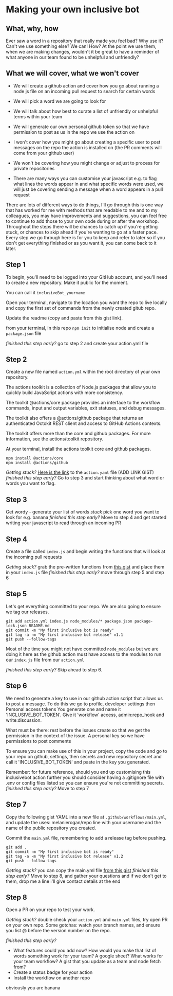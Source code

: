 # Making your own inclusive bot

## What, why, how
Ever saw a word in a repository that really made you feel bad? 
Why use it? Can't we use something else? We can!
How? At the point we use them, when we are making changes, wouldn't it be great to have a reminder of what anyone in our team found to be unhelpful and unfriendly?

## What we will cover, what we won't cover

- We will create a github action and cover how you go about running a node js file on an incoming pull request to search for certain words
- We will pick a word we are going to look for
- We will talk about how best to curate a list of unfriendly or unhelpful terms within your team
- We will generate our own personal github token so that we have permission to post as us in the repo we use the action on 

- I won't cover how you might go about creating a specific user to post messages on the repo the action is installed on (the PR comments will come from your github user)
- We won't be covering how you might change or adjust to process for private repositories
- There are many ways you can customise your javascript e.g. to flag what lines the words appear in and what specific words were used, we will just be covering sending a message when a word appears in a pull request

There are lots of different ways to do things, I'll go through this is one way that has worked for me with methods that are readable to me and to my colleagues, you may have improvements and suggestions, you can feel free to continue to add those to your own code during or after the workshop. Throughout the steps there will be chances to catch up if you're getting stuck, or chances to skip ahead if you're wanting to go at a faster pace. Every step we go through here is for you to keep and refer to later so if you don't get everything finished or as you want it, you can come back to it later.

## Step 1

To begin, you'll need to be logged into your GitHub account, and you'll need to create a new repository. Make it public for the moment.

You can call it `inclusiveBot_yourname`

Open your terminal, navigate to the location you want the repo to live locally and copy the first set of commands from the newly created gitub repo.

Update the readme (copy and paste from this gist link).

from your terminal, in this repo `npm init` to initialise node and create a `package.json` file

*finished this step early?* go to step 2 and create your action.yml file


## Step 2

Create a new file named `action.yml` within the root directory of your own repository.

The actions toolkit is a collection of Node.js packages that allow you to quickly build JavaScript actions with more consistency.

The toolkit @actions/core package provides an interface to the workflow commands, input and output variables, exit statuses, and debug messages.

The toolkit also offers a @actions/github package that returns an authenticated Octokit REST client and access to GitHub Actions contexts.

The toolkit offers more than the core and github packages. For more information, see the actions/toolkit repository.

At your terminal, install the actions toolkit core and github packages.

```
npm install @actions/core
npm install @actions/github
```

*Getting stuck?* [Here is the link](https://gist.github.com/melanierogan/0c324dfd3795a57f23c6e58fb1fdec4f) to the `action.yaml` file (ADD LINK GIST)
*finished this step early?* Go to step 3 and start thinking about what word or words you want to flag.


## Step 3
Get wordy - generate your list of words 
*stuck* pick one word you want to look for e.g. banana
*finished this step early?* Move to step 4 and get started writing your javascript to read through an incoming PR


## Step 4
Create a file called `index.js` and begin writing the functions that will look at the incoming pull requests

*Getting stuck?* grab the pre-written functions from [this gist](https://gist.github.com/melanierogan/03e2fb2983d80dee2bdec4870efd1af6) and place them in your `index.js` file
*finished this step early?* move through step 5 and step 6


## Step 5
Let's get everything committed to your repo. We are also going to ensure we tag our releases.

```
git add action.yml index.js node_modules/* package.json package-lock.json README.md
git commit -m "My first inclusive bot is ready"
git tag -a -m "My first inclusive bot release" v1.1
git push --follow-tags
```

Most of the time you might not have committed `node_modules` but we are doing it here as the github action must have access to the modules to run our `index.js` file from our `action.yml`

*finished this step early?* Skip ahead to step 6.


## Step 6
We need to generate a key to use in our github action script that allows us to post a message.
To do this we go to profile, developer settings then Personal access tokens
You generate one and name it 'INCLUSIVE_BOT_TOKEN'. Give it 'workflow' access, admin:repo_hook and write:discussion.

What must be there: rest before the issues create so that we get the permission in the context of the issue.
A personal key so we have permissions to post comments

To ensure you can make use of this in your project, copy the code and go to your repo on github, settings, then secrets and new repository secret and call it 'INCLUSIVE_BOT_TOKEN' and paste in the key you generated.

Remember: for future reference, should you end up customising this inclusivebot action further you should consider having a .gitignore file with .env or config files listed so you can ensure you're not committing secrets.
*finished this step early?* Move to step 7


## Step 7
Copy the following gist YAML into a new file at `.github/workflows/main.yml`, and update the uses: melanierogan/repo line with your username and the name of the public repository you created. 

Commit the `main.yml` file, remembering to add a release tag before pushing.

```
git add .
git commit -m "My first inclusive bot is ready"
git tag -a -m "My first inclusive bot release" v1.2
git push --follow-tags
```

*Getting stuck?* you can copy the main.yml file [from this gist](https://gist.github.com/melanierogan/293d156ac73941c6b2a598cba9149cd2)
*finished this step early?* Move to step 8, and gather your questions and if we don't get to them, drop me a line i'll give contact details at the end


## Step 8
Open a PR on your repo to test your work.

*Getting stuck?* double check your `action.yml` and `main.yml` files, try open PR on your own repo. Some gotchas: watch your branch names, and ensure you list @ before the version number on the repo.

*finished this step early?* 
- What features could you add now? How would you make that list of words something work for your team? A google sheet? What works for your team workflow? A gist that you update as a team and node fetch from? 
- Create a status badge for your action
- Install the workflow on another repo 

obviously you are banana